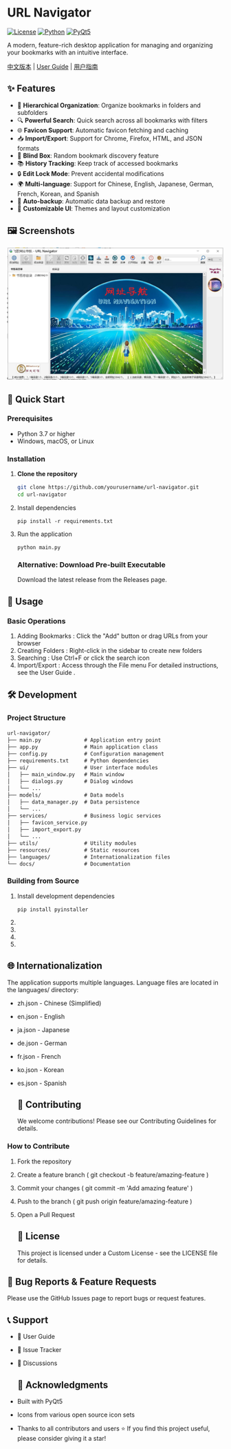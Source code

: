 # URL Navigator

[![License](https://img.shields.io/badge/license-Custom-blue.svg)](LICENSE)
[![Python](https://img.shields.io/badge/python-3.7+-blue.svg)](https://python.org)
[![PyQt5](https://img.shields.io/badge/PyQt5-5.15+-green.svg)](https://pypi.org/project/PyQt5/)

A modern, feature-rich desktop application for managing and organizing your bookmarks with an intuitive interface.

[中文版本](README_zh.md) | [User Guide](docs/user_guide.md) | [用户指南](docs/用户指南.md)

## ✨ Features

- 📁 **Hierarchical Organization**: Organize bookmarks in folders and subfolders
- 🔍 **Powerful Search**: Quick search across all bookmarks with filters
- 🌐 **Favicon Support**: Automatic favicon fetching and caching
- 📥 **Import/Export**: Support for Chrome, Firefox, HTML, and JSON formats
- 🎲 **Blind Box**: Random bookmark discovery feature
- 📚 **History Tracking**: Keep track of accessed bookmarks
- 🔒 **Edit Lock Mode**: Prevent accidental modifications
- 🌍 **Multi-language**: Support for Chinese, English, Japanese, German, French, Korean, and Spanish
- 💾 **Auto-backup**: Automatic data backup and restore
- 🎨 **Customizable UI**: Themes and layout customization

## 🖼️ Screenshots

![Main Interface](docs/images/screenshot.png)

## 🚀 Quick Start

### Prerequisites

- Python 3.7 or higher
- Windows, macOS, or Linux

### Installation

1. **Clone the repository**
   
   ```bash
   git clone https://github.com/yourusername/url-navigator.git
   cd url-navigator
   ```

2. Install dependencies
   
   ```
   pip install -r requirements.txt
   ```

3. Run the application
   
   ```
   python main.py
   ```
   
   ### Alternative: Download Pre-built Executable
   
   Download the latest release from the Releases page.

## 📖 Usage

### Basic Operations

1. Adding Bookmarks : Click the "Add" button or drag URLs from your browser
2. Creating Folders : Right-click in the sidebar to create new folders
3. Searching : Use Ctrl+F or click the search icon
4. Import/Export : Access through the File menu
   For detailed instructions, see the User Guide .

## 🛠️ Development

### Project Structure

```
url-navigator/
├── main.py              # Application entry point
├── app.py               # Main application class
├── config.py            # Configuration management
├── requirements.txt     # Python dependencies
├── ui/                  # User interface modules
│   ├── main_window.py   # Main window
│   ├── dialogs.py       # Dialog windows
│   └── ...
├── models/              # Data models
│   ├── data_manager.py  # Data persistence
│   └── ...
├── services/            # Business logic services
│   ├── favicon_service.py
│   ├── import_export.py
│   └── ...
├── utils/               # Utility modules
├── resources/           # Static resources
├── languages/           # Internationalization files
└── docs/                # Documentation
```

### Building from Source

1. Install development dependencies
   
   ```
   pip install pyinstaller
   ```

2. 

3. 

4. 

5. 

## 🌐 Internationalization

   The application supports multiple languages. Language files are located in the languages/ directory:

- zh.json - Chinese (Simplified)

- en.json - English

- ja.json - Japanese

- de.json - German

- fr.json - French

- ko.json - Korean

- es.json - Spanish
  
  ## 🤝 Contributing
  
  We welcome contributions! Please see our Contributing Guidelines for details.

### How to Contribute

1. Fork the repository

2. Create a feature branch ( git checkout -b feature/amazing-feature )

3. Commit your changes ( git commit -m 'Add amazing feature' )

4. Push to the branch ( git push origin feature/amazing-feature )

5. Open a Pull Request
   
   ## 📝 License
   
   This project is licensed under a Custom License - see the LICENSE file for details.

## 🐛 Bug Reports & Feature Requests

Please use the GitHub Issues page to report bugs or request features.

## 📞 Support

- 📖 User Guide

- 🐛 Issue Tracker

- 💬 Discussions
  
  ## 🙏 Acknowledgments

- Built with PyQt5

- Icons from various open source icon sets

- Thanks to all contributors and users
  ⭐ If you find this project useful, please consider giving it a star!